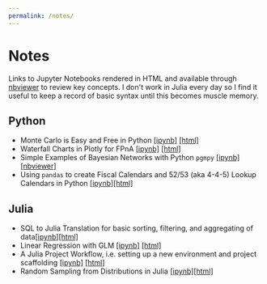 ```yaml
---
permalink: /notes/
---
```


# Notes

Links to Jupyter Notebooks rendered in HTML and available through [nbviewer](https://nbviewer.org) to review key concepts. I don't work in Julia every day so I find it useful to keep a record of basic syntax until this becomes muscle memory.

## Python

* Monte Carlo is Easy and Free in Python [[ipynb]](https://github.com/banditkings/random-python-examples/blob/main/Monte%20Carlo.ipynb) [[html]](https://nbviewer.org/github/banditkings/random-python-examples/blob/main/Monte%20Carlo.ipynb)
* Waterfall Charts in Plotly for FPnA [[ipynb]](https://github.com/banditkings/random-python-examples/blob/main/plotly%20waterfall.ipynb) [[html]](https://nbviewer.org/github/banditkings/random-python-examples/blob/main/plotly%20waterfall.ipynb)
* Simple Examples of Bayesian Networks with Python `pgmpy` [[ipynb]](https://github.com/banditkings/random-python-examples/blob/main/bayesian_networks/bayesian%20networks.ipynb) [[nbviewer]](https://nbviewer.org/github/banditkings/random-python-examples/blob/main/bayesian_networks/bayesian%20networks.ipynb)
* Using `pandas` to create Fiscal Calendars and 52/53 (aka 4-4-5) Lookup Calendars in Python [[ipynb]](https://github.com/banditkings/random-python-examples/blob/main/time-series-python/pandas-time-functions.ipynb)[[html]](https://nbviewer.org/github/banditkings/random-python-examples/blob/main/time-series-python/pandas-time-functions.ipynb)

## Julia

* SQL to Julia Translation for basic sorting, filtering, and aggregating of data[[ipynb]](https://github.com/banditkings/julia-examples/blob/main/Data%20Munging/SQL%20to%20Julia%20Examples.ipynb)[[html]](https://nbviewer.org/github/banditkings/julia-examples/blob/main/Data%20Munging/SQL%20to%20Julia%20Examples.ipynb)
* Linear Regression with GLM [[ipynb]](https://github.com/banditkings/julia-examples/blob/main/Modeling/Linear%20Regression%20with%20Julia.ipynb) [[html]](https://nbviewer.org/github/banditkings/julia-examples/blob/main/Modeling/Linear%20Regression%20with%20Julia.ipynb)
* A Julia Project Workflow, i.e. setting up a new environment and project scaffolding [[ipynb]](https://github.com/banditkings/julia-examples/blob/main/Workflow/A%20Julia%20Workflow.ipynb) [[html]](https://nbviewer.org/github/banditkings/julia-examples/blob/main/Workflow/A%20Julia%20Workflow.ipynb)
* Random Sampling from Distributions in Julia [[ipynb]](https://github.com/banditkings/julia-examples/blob/main/Random%20Sampling.ipynb)[[html]](https://nbviewer.org/github/banditkings/julia-examples/blob/main/Random%20Sampling.ipynb)
